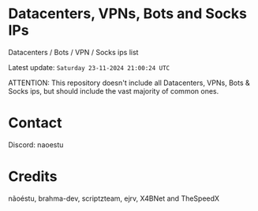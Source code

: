 # Datacenters, VPNs, Bots and Socks IPs
 
Datacenters / Bots / VPN / Socks ips list

Latest update: `Saturday 23-11-2024 21:00:24 UTC` 

ATTENTION: This repository doesn't include all Datacenters, VPNs, Bots & Socks ips, 
but should include the vast majority of common ones.

# Contact
Discord: naoestu

# Credits
nãoéstu, brahma-dev, scriptzteam, ejrv, X4BNet and TheSpeedX
